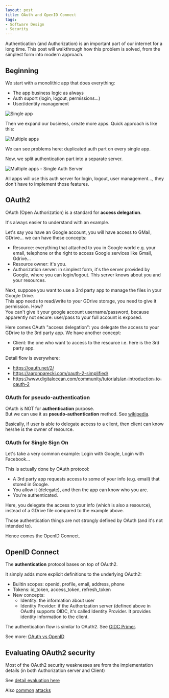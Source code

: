 ```yaml
---
layout: post
title: OAuth and OpenID Connect
tags:
- Software Design
- Security
---
```


Authentication (and Authorization) is an important part of our internet for a long time.
This post will walkthrough how this problem is solved, from the simplest form into modern approach.

## Beginning

We start with a monolithic app that does everything:
- The app business logic as always
- Auth suport (login, logout, permissions...)
- User/identity management

![Single app]({{site.url}}/images/auth/single-app.jpg)

Then we expand our business, create more apps. Quick approach is like this:

![Multiple apps]({{site.url}}/images/auth/multi-apps.jpg)

We can see problems here: duplicated auth part on every single app.

Now, we split authentication part into a separate server.

![Multiple apps - Single Auth Server]({{site.url}}/images/auth/multi-apps-single-as.jpg)

All apps will use this auth server for login, logout, user management..., they don't have to implement those features.

## OAuth2

OAuth (Open Authorization) is a standard for **access delegation**.

It's always easier to understand with an example.

Let's say you have an Google account, you will have access to GMail, GDrive... we can have these concepts:
- Resource: everything that attached to you in Google world e.g. your email, telephone or the right to access Google services like Gmail, Gdrive...
- Resource owner: it's you.
- Authorization server: in simplest form, it's the server provided by Google, where you can login/logout.
This server knows about you and your resources.

Next, suppose you want to use a 3rd party app to manage the files in your Google Drive.  
This app needs to read/write to your GDrive storage, you need to give it permission. How?  
You can't give it your google account username/password, because apparently not secure: user/pass to your full account is exposed.

Here comes OAuth "access delegation": you delegate the access to your GDrive to the 3rd party app. We have another concept:
- Client: the one who want to access to the resource i.e. here is the 3rd party app.

Detail flow is everywhere:
- https://oauth.net/2/
- https://aaronparecki.com/oauth-2-simplified/
- https://www.digitalocean.com/community/tutorials/an-introduction-to-oauth-2

### OAuth for **pseudo-authentication**

OAuth is NOT for **authentication** purpose.  
But we can use it as **pseudo-authentication** method. See [wikipedia](https://en.wikipedia.org/wiki/OAuth#OpenID_vs._pseudo-authentication_using_OAuth).

Basically, if user is able to delegate access to a client, then client can know he/she is the owner of resource.

### OAuth for Single Sign On

Let's take a very common example: Login with Google, Login with Facebook...

This is actually done by OAuth protocol:
- A 3rd party app requests access to some of your info (e.g. email) that stored in Google.
- You allow it (delegate), and then the app can know who you are.
- You're authenticated.

Here, you delegate the access to your info (which is also a resource), instead of a GDrive file compared to the example above.

Those authentication things are not strongly defined by OAuth (and it's not intended to).

Hence comes the OpenID Connect.

## OpenID Connect

The **authentication** protocol bases on top of OAuth2.

It simply adds more explicit definitions to the underlying OAuth2:
- Builtin scopes: openid, profile, email, address, phone
- Tokens: id_token, access_token, refresh_token
- New concepts:
  - Identity: the information about user
  - Identity Provider: if the Authorization server (defined above in OAuth) supports OIDC, it's called Identity Provider. It provides identity information to the client.

The authentication flow is similar to OAuth2. See [OIDC Primer](https://developer.okta.com/blog/2017/07/25/oidc-primer-part-2).

See more: [OAuth vs OpenID](https://stackoverflow.com/a/6915454/6445037)

## Evaluating OAuth2 security

Most of the OAuth2 security weaknesses are from the implementation details (in both Authorization server and Client)

See [detail evaluation here](https://blog.securityinnovation.com/pentesters-guide-to-evaluating-oauth-2.0)

Also [common](https://dhavalkapil.com/blogs/Attacking-the-OAuth-Protocol/) [attacks](http://blog.intothesymmetry.com/2015/04/open-redirect-in-rfc6749-aka-oauth-20.html)
